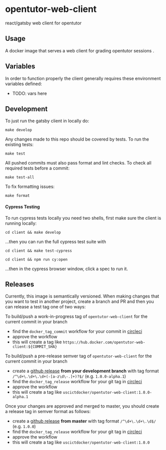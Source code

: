 # opentutor-web-client
react/gatsby web client for opentutor

Usage
-----

A docker image that serves a web client for grading opentutor sessions .


Variables
---------

In order to function properly the client generally requires these environment variables defined:

- TODO: vars here


Development
-----------

To just run the gatsby client in locally do:

```
make develop
```

Any changes made to this repo should be covered by tests. To run the existing tests:

```
make test
```

All pushed commits must also pass format and lint checks. To check all required tests before a commit:

```
make test-all
```

To fix formatting issues:

```
make format
```

#### Cypress Testing

To run cypress tests locally you need two shells, first make sure the client is running locally:

```
cd client && make develop
```

...then you can run the full cypress test suite with

```
cd client && make test-cypress
```

```
cd client && npm run cy:open
```

...then in the cypress browser window, click a spec to run it.


Releases
--------

Currently, this image is semantically versioned. When making changes that you want to test in another project, create a branch and PR and then you can release a test tag one of two ways:

To build/push a work-in-progress tag of `opentutor-web-client` for the current commit in your branch

- find the `docker_tag_commit` workflow for your commit in [circleci](https://circleci.com/gh/ICTLearningSciences/workflows/opentutor-web-client)
- approve the workflow
- this will create a tag like `https://hub.docker.com/opentutor-web-client:${COMMIT_SHA}`

To build/push a pre-release semver tag of `opentutor-web-client` for the current commit in your branch

- create a [github release](https://github.com/ICTLearningSciences/opentutor-web-client/releases/new) **from your development branch** with tag format `/^\d+\.\d+\.\d+(-[a-z\d\-.]+)?$/` (e.g. `1.0.0-alpha.1`)
- find the `docker_tag_release` workflow for your git tag in [circleci](https://circleci.com/gh/ICTLearningSciences/workflows/opentutor-web-client)
- approve the workflow
- this will create a tag like `uscictdocker/opentutor-web-client:1.0.0-alpha.1`



Once your changes are approved and merged to master, you should create a release tag in semver format as follows:

- create a [github release](https://github.com/ICTLearningSciences/opentutor-web-client/releases/new) **from master** with tag format `/^\d+\.\d+\.\d$/` (e.g. `1.0.0`)
- find the `docker_tag_release` workflow for your git tag in [circleci](https://circleci.com/gh/ICTLearningSciences/workflows/opentutor-web-client)
- approve the workflow
- this will create a tag like `uscictdocker/opentutor-web-client:1.0.0`
